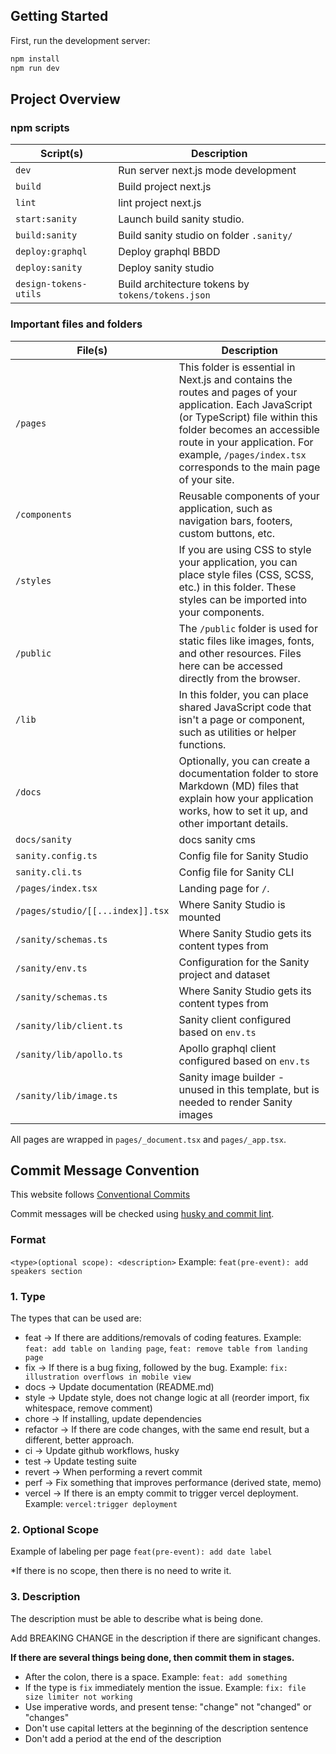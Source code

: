 ## Getting Started

First, run the development server:

```bash
npm install
npm run dev
```

## Project Overview

### npm scripts

| Script(s)             | Description                                       |
| --------------------- | ------------------------------------------------- |
| `dev`                 | Run server next.js mode development               |
| `build`               | Build project next.js                             |
| `lint`                | lint project next.js                              |
| `start:sanity`        | Launch build sanity studio.                       |
| `build:sanity`        | Build sanity studio on folder `.sanity/`          |
| `deploy:graphql`      | Deploy graphql BBDD                               |
| `deploy:sanity`       | Deploy sanity studio                              |
| `design-tokens-utils` | Build architecture tokens by `tokens/tokens.json` |

### Important files and folders

| File(s)                          | Description                                                                                                                                                                                                                                                                    |
| -------------------------------- | ------------------------------------------------------------------------------------------------------------------------------------------------------------------------------------------------------------------------------------------------------------------------------ |
| `/pages`                         | This folder is essential in Next.js and contains the routes and pages of your application. Each JavaScript (or TypeScript) file within this folder becomes an accessible route in your application. For example, `/pages/index.tsx` corresponds to the main page of your site. |
| `/components`                    | Reusable components of your application, such as navigation bars, footers, custom buttons, etc.                                                                                                                                                                                |
| `/styles`                        | If you are using CSS to style your application, you can place style files (CSS, SCSS, etc.) in this folder. These styles can be imported into your components.                                                                                                                 |
| `/public`                        | The `/public` folder is used for static files like images, fonts, and other resources. Files here can be accessed directly from the browser.                                                                                                                                   |
| `/lib`                           | In this folder, you can place shared JavaScript code that isn't a page or component, such as utilities or helper functions.                                                                                                                                                    |
| `/docs`                          | Optionally, you can create a documentation folder to store Markdown (MD) files that explain how your application works, how to set it up, and other important details.                                                                                                         |
| `docs/sanity`                    | docs sanity cms                                                                                                                                                                                                                                                                |
| `sanity.config.ts`               | Config file for Sanity Studio                                                                                                                                                                                                                                                  |
| `sanity.cli.ts`                  | Config file for Sanity CLI                                                                                                                                                                                                                                                     |
| `/pages/index.tsx`               | Landing page for `/`.                                                                                                                                                                                                                                                          |
| `/pages/studio/[[...index]].tsx` | Where Sanity Studio is mounted                                                                                                                                                                                                                                                 |
| `/sanity/schemas.ts`             | Where Sanity Studio gets its content types from                                                                                                                                                                                                                                |
| `/sanity/env.ts`                 | Configuration for the Sanity project and dataset                                                                                                                                                                                                                               |
| `/sanity/schemas.ts`             | Where Sanity Studio gets its content types from                                                                                                                                                                                                                                |
| `/sanity/lib/client.ts`          | Sanity client configured based on `env.ts`                                                                                                                                                                                                                                     |
| `/sanity/lib/apollo.ts`          | Apollo graphql client configured based on `env.ts`                                                                                                                                                                                                                             |
| `/sanity/lib/image.ts`           | Sanity image builder - unused in this template, but is needed to render Sanity images                                                                                                                                                                                          |

All pages are wrapped in `pages/_document.tsx` and `pages/_app.tsx`.

## Commit Message Convention

This website follows [Conventional Commits](https://www.conventionalcommits.org/en/v1.0.0/)
 
Commit messages will be checked using [husky and commit lint](https://theodorusclarence.com/library/husky-commitlint-prettier).
 
### Format
 
`<type>(optional scope): <description>`
Example: `feat(pre-event): add speakers section`
 
### 1. Type
 
The types that can be used are:
 
- feat → If there are additions/removals of coding features. Example: `feat: add table on landing page`, `feat: remove table from landing page`
- fix → If there is a bug fixing, followed by the bug. Example: `fix: illustration overflows in mobile view`
- docs → Update documentation (README.md)
- style → Update style, does not change logic at all (reorder import, fix whitespace, remove comment)
- chore → If installing, update dependencies
- refactor → If there are code changes, with the same end result, but a different, better approach.
- ci → Update github workflows, husky
- test → Update testing suite
- revert → When performing a revert commit
- perf → Fix something that improves performance (derived state, memo)
- vercel → If there is an empty commit to trigger vercel deployment. Example: `vercel:trigger deployment`
 
### 2. Optional Scope
 
Example of labeling per page `feat(pre-event): add date label`
 
\*If there is no scope, then there is no need to write it.
 
### 3. Description
 
The description must be able to describe what is being done.
 
Add BREAKING CHANGE in the description if there are significant changes.
 
**If there are several things being done, then commit them in stages.**
 
- After the colon, there is a space. Example: `feat: add something`
- If the type is `fix` immediately mention the issue. Example: `fix: file size limiter not working`
- Use imperative words, and present tense: "change" not "changed" or "changes"
- Don't use capital letters at the beginning of the description sentence
- Don't add a period at the end of the description